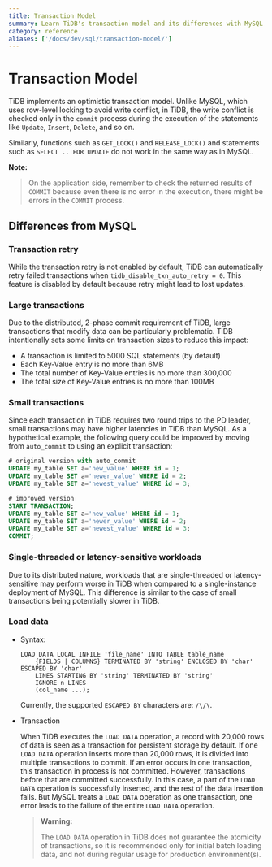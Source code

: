 ```yaml
---
title: Transaction Model
summary: Learn TiDB's transaction model and its differences with MySQL.
category: reference
aliases: ['/docs/dev/sql/transaction-model/']
---
```


# Transaction Model

TiDB implements an optimistic transaction model. Unlike MySQL, which uses row-level locking to avoid write conflict, in TiDB, the write conflict is checked only in the `commit` process during the execution of the statements like `Update`, `Insert`, `Delete`, and so on.

Similarly, functions such as `GET_LOCK()` and `RELEASE_LOCK()` and statements such as `SELECT .. FOR UPDATE` do not work in the same way as in MySQL.

**Note:**
>
> On the application side, remember to check the returned results of `COMMIT` because even there is no error in the execution, there might be errors in the `COMMIT` process.

## Differences from MySQL

### Transaction retry

While the transaction retry is not enabled by default, TiDB can automatically retry failed transactions when `tidb_disable_txn_auto_retry = 0`. This feature is disabled by default because retry might lead to lost updates.

### Large transactions

Due to the distributed, 2-phase commit requirement of TiDB, large transactions that modify data can be particularly problematic. TiDB intentionally sets some limits on transaction sizes to reduce this impact:

* A transaction is limited to 5000 SQL statements (by default)
* Each Key-Value entry is no more than 6MB
* The total number of Key-Value entries is no more than 300,000
* The total size of Key-Value entries is no more than 100MB

### Small transactions

Since each transaction in TiDB requires two round trips to the PD leader, small transactions may have higher latencies in TiDB than MySQL. As a hypothetical example, the following query could be improved by moving from `auto_commit` to using an explicit transaction:

```sql
# original version with auto_commit
UPDATE my_table SET a='new_value' WHERE id = 1;
UPDATE my_table SET a='newer_value' WHERE id = 2;
UPDATE my_table SET a='newest_value' WHERE id = 3;

# improved version
START TRANSACTION;
UPDATE my_table SET a='new_value' WHERE id = 1;
UPDATE my_table SET a='newer_value' WHERE id = 2;
UPDATE my_table SET a='newest_value' WHERE id = 3;
COMMIT;
```

### Single-threaded or latency-sensitive workloads

Due to its distributed nature, workloads that are single-threaded or latency-sensitive may perform worse in TiDB when compared to a single-instance deployment of MySQL. This difference is similar to the case of small transactions being potentially slower in TiDB.

### Load data

+ Syntax:

    ```
    LOAD DATA LOCAL INFILE 'file_name' INTO TABLE table_name
        {FIELDS | COLUMNS} TERMINATED BY 'string' ENCLOSED BY 'char' ESCAPED BY 'char'
        LINES STARTING BY 'string' TERMINATED BY 'string'
        IGNORE n LINES
        (col_name ...);
    ```
    
    Currently, the supported `ESCAPED BY` characters are: `/\/\`.

+ Transaction

    When TiDB executes the `LOAD DATA` operation, a record with 20,000 rows of data is seen as a transaction for persistent storage by default. If one `LOAD DATA` operation inserts more than 20,000 rows, it is divided into multiple transactions to commit. If an error occurs in one transaction, this transaction in process is not committed. However, transactions before that are committed successfully. In this case, a part of the `LOAD DATA` operation is successfully inserted, and the rest of the data insertion fails. But MySQL treats a `LOAD DATA` operation as one transaction, one error leads to the failure of the entire `LOAD DATA` operation.

    > **Warning:**
    >
    > The `LOAD DATA` operation in TiDB does not guarantee the atomicity of transactions, so it is recommended only for initial batch loading data, and not during regular usage for production environment(s).
